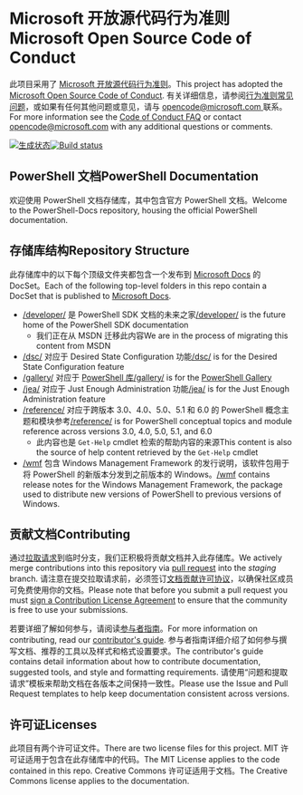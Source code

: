 # <a name="microsoft-open-source-code-of-conduct"></a><span data-ttu-id="6657b-101">Microsoft 开放源代码行为准则</span><span class="sxs-lookup"><span data-stu-id="6657b-101">Microsoft Open Source Code of Conduct</span></span>

<span data-ttu-id="6657b-102">此项目采用了 [Microsoft 开放源代码行为准则](https://opensource.microsoft.com/codeofconduct/)。</span><span class="sxs-lookup"><span data-stu-id="6657b-102">This project has adopted the [Microsoft Open Source Code of Conduct](https://opensource.microsoft.com/codeofconduct/).</span></span>
<span data-ttu-id="6657b-103">有关详细信息，请参阅[行为准则常见问题](https://opensource.microsoft.com/codeofconduct/faq/)，或如果有任何其他问题或意见，请与 [opencode@microsoft.com ](mailto:opencode@microsoft.com) 联系。</span><span class="sxs-lookup"><span data-stu-id="6657b-103">For more information see the [Code of Conduct FAQ](https://opensource.microsoft.com/codeofconduct/faq/) or contact [opencode@microsoft.com](mailto:opencode@microsoft.com) with any additional questions or comments.</span></span>

<span data-ttu-id="6657b-104">[![生成状态](https://ci.appveyor.com/api/projects/status/onshefxnc4g4pv87/branch/staging?svg=true)](https://ci.appveyor.com/project/PowerShell/powershell-docs/branch/staging)</span><span class="sxs-lookup"><span data-stu-id="6657b-104">[![Build status](https://ci.appveyor.com/api/projects/status/onshefxnc4g4pv87/branch/staging?svg=true)](https://ci.appveyor.com/project/PowerShell/powershell-docs/branch/staging)</span></span>

## <a name="powershell-documentation"></a><span data-ttu-id="6657b-105">PowerShell 文档</span><span class="sxs-lookup"><span data-stu-id="6657b-105">PowerShell Documentation</span></span>

<span data-ttu-id="6657b-106">欢迎使用 PowerShell 文档存储库，其中包含官方 PowerShell 文档。</span><span class="sxs-lookup"><span data-stu-id="6657b-106">Welcome to the PowerShell-Docs repository, housing the official PowerShell documentation.</span></span>

## <a name="repository-structure"></a><span data-ttu-id="6657b-107">存储库结构</span><span class="sxs-lookup"><span data-stu-id="6657b-107">Repository Structure</span></span>

<span data-ttu-id="6657b-108">此存储库中的以下每个顶级文件夹都包含一个发布到 [Microsoft Docs](https://docs.microsoft.com/powershell) 的 DocSet。</span><span class="sxs-lookup"><span data-stu-id="6657b-108">Each of the following top-level folders in this repo contain a DocSet that is published to [Microsoft Docs](https://docs.microsoft.com/powershell).</span></span>

- <span data-ttu-id="6657b-109">[/developer/](https://docs.microsoft.com/powershell/developer/) 是 PowerShell SDK 文档的未来之家</span><span class="sxs-lookup"><span data-stu-id="6657b-109">[/developer/](https://docs.microsoft.com/powershell/developer/) is the future home of the PowerShell SDK documentation</span></span>
  - <span data-ttu-id="6657b-110">我们正在从 MSDN 迁移此内容</span><span class="sxs-lookup"><span data-stu-id="6657b-110">We are in the process of migrating this content from MSDN</span></span>
- <span data-ttu-id="6657b-111">[/dsc/](https://docs.microsoft.com/powershell/dsc/) 对应于 Desired State Configuration 功能</span><span class="sxs-lookup"><span data-stu-id="6657b-111">[/dsc/](https://docs.microsoft.com/powershell/dsc/) is for the Desired State Configuration feature</span></span>
- <span data-ttu-id="6657b-112">[/gallery/](https://docs.microsoft.com/powershell/gallery) 对应于 [PowerShell 库](https://www.powershellgallery.com/)</span><span class="sxs-lookup"><span data-stu-id="6657b-112">[/gallery/](https://docs.microsoft.com/powershell/gallery) is for the [PowerShell Gallery](https://www.powershellgallery.com/)</span></span>
- <span data-ttu-id="6657b-113">[/jea/](https://docs.microsoft.com/powershell/jea/) 对应于 Just Enough Administration 功能</span><span class="sxs-lookup"><span data-stu-id="6657b-113">[/jea/](https://docs.microsoft.com/powershell/jea/) is for the Just Enough Administration feature</span></span>
- <span data-ttu-id="6657b-114">[/reference/](https://docs.microsoft.com/powershell/scripting/) 对应于跨版本 3.0、4.0、5.0、5.1 和 6.0 的 PowerShell 概念主题和模块参考</span><span class="sxs-lookup"><span data-stu-id="6657b-114">[/reference/](https://docs.microsoft.com/powershell/scripting/) is for PowerShell conceptual topics and module reference across versions 3.0, 4.0, 5.0, 5.1, and 6.0</span></span>
  - <span data-ttu-id="6657b-115">此内容也是 `Get-Help` cmdlet 检索的帮助内容的来源</span><span class="sxs-lookup"><span data-stu-id="6657b-115">This content is also the source of help content retrieved by the `Get-Help` cmdlet</span></span>
- <span data-ttu-id="6657b-116">[/wmf](https://docs.microsoft.com/powershell/wmf/readme) 包含 Windows Management Framework 的发行说明，该软件包用于将 PowerShell 的新版本分发到之前版本的 Windows。</span><span class="sxs-lookup"><span data-stu-id="6657b-116">[/wmf](https://docs.microsoft.com/powershell/wmf/readme) contains release notes for the Windows Management Framework, the package used to distribute new versions of PowerShell to previous versions of Windows.</span></span>

## <a name="contributing"></a><span data-ttu-id="6657b-117">贡献文档</span><span class="sxs-lookup"><span data-stu-id="6657b-117">Contributing</span></span>

<span data-ttu-id="6657b-118">通过[拉取请求](https://help.github.com/articles/using-pull-requests/)到临时分支，我们正积极将贡献文档并入此存储库。</span><span class="sxs-lookup"><span data-stu-id="6657b-118">We actively merge contributions into this repository via [pull request](https://help.github.com/articles/using-pull-requests/) into the *staging* branch.</span></span>
<span data-ttu-id="6657b-119">请注意在提交拉取请求前，必须签订[文档贡献许可协议](https://cla.microsoft.com/)，以确保社区成员可免费使用你的文档。</span><span class="sxs-lookup"><span data-stu-id="6657b-119">Please note that before you submit a pull request you must [sign a Contribution License Agreement](https://cla.microsoft.com/) to ensure that the community is free to use your submissions.</span></span>

<span data-ttu-id="6657b-120">若要详细了解如何参与，请阅读[参与者指南](CONTRIBUTING.md)。</span><span class="sxs-lookup"><span data-stu-id="6657b-120">For more information on contributing, read our [contributor's guide](CONTRIBUTING.md).</span></span>
<span data-ttu-id="6657b-121">参与者指南详细介绍了如何参与撰写文档、推荐的工具以及样式和格式设置要求。</span><span class="sxs-lookup"><span data-stu-id="6657b-121">The contributor's guide contains detail information about how to contribute documentation, suggested tools, and style and formatting requirements.</span></span>
<span data-ttu-id="6657b-122">请使用“问题和提取请求”模板来帮助文档在各版本之间保持一致性。</span><span class="sxs-lookup"><span data-stu-id="6657b-122">Please use the Issue and Pull Request templates to help keep documentation consistent across versions.</span></span>

## <a name="licenses"></a><span data-ttu-id="6657b-123">许可证</span><span class="sxs-lookup"><span data-stu-id="6657b-123">Licenses</span></span>

<span data-ttu-id="6657b-124">此项目有两个许可证文件。</span><span class="sxs-lookup"><span data-stu-id="6657b-124">There are two license files for this project.</span></span>
<span data-ttu-id="6657b-125">MIT 许可证适用于包含在此存储库中的代码。</span><span class="sxs-lookup"><span data-stu-id="6657b-125">The MIT License applies to the code contained in this repo.</span></span>
<span data-ttu-id="6657b-126">Creative Commons 许可证适用于文档。</span><span class="sxs-lookup"><span data-stu-id="6657b-126">The Creative Commons license applies to the documentation.</span></span>